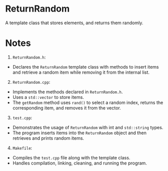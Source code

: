 # ReturnRandom
A template class that stores elements, and returns them randomly.
# Notes
1. `ReturnRandom.h`:
  - Declares the `ReturnRandom` template class with methods to insert items and retrieve a random item while removing it from the internal list.
2. `ReturnRandom.cpp`:
  - Implements the methods declared in `ReturnRandom.h`.
  - Uses a `std::vector` to store items.
  - The `getRandom` method uses `rand()` to select a random index, returns the corresponding item, and removes it from the vector.
3. `test.cpp`:
  - Demonstrates the usage of `ReturnRandom` with int and `std::string` types.
  - The program inserts items into the `ReturnRandom` object and then retrieves and prints random items.
4. `Makefile`:
  - Compiles the `test.cpp` file along with the template class.
  - Handles compilation, linking, cleaning, and running the program.
